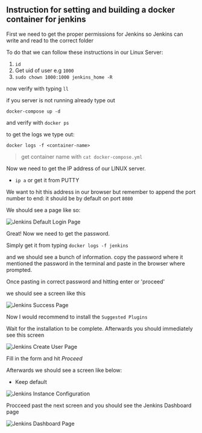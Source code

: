 ## Instruction for setting and building a docker container for jenkins

First we need to get the proper permissions for Jenkins so Jenkins can write and read to the correct folder

To do that we can follow these instructions in our Linux Server:

1) `id`
2) Get uid of user e.g `1000`
3) `sudo chown 1000:1000 jenkins_home -R`

now verify with typing
`ll`

if you server is not running already type out

`docker-compose up -d`

and verify with `docker ps`

to get the logs we type out: 

`docker logs -f <container-name>`

 > get container name with `cat docker-compose.yml`

Now we need to get the IP address of our LINUX server. 

- `ip a` or get it from PUTTY

We want to hit this address in our browser but remember to append the port number to end: it should be by default on port `8080`

We should see a page like so:

![Jenkins Default Login Page](https://i.ibb.co/G7tmKst/Jenkins-Server.png)

Great! Now we need to get the password. 

Simply get it from typing `docker logs -f jenkins`

and we should see a bunch of information. copy the password where it mentioned the password in the terminal and paste in the browser where prompted.

Once pasting in correct password and hitting enter or 'proceed' 

we should see a screen like this

![Jenkins Success Page](https://i.ibb.co/4K0cgfC/Jenkins-Success-Login.png)

Now I would recommend to install the `Suggested Plugins`

Wait for the installation to be complete. Afterwards you should immediately see this screen

![Jenkins Create User Page](https://i.ibb.co/yfxK204/jenkins-create-user.png)

Fill in the form and hit *Proceed*

Afterwards we should see a screen like below: 
- Keep default

![Jenkins Instance Configuration](https://i.ibb.co/h92GLzb/Jenkins-Instance-Configuration.png)

Procceed past the next screen and you should see the Jenkins Dashboard page

![Jenkins Dashboard Page](https://i.ibb.co/XFgQXgp/Jenkins-Dashboard-Page.png)
